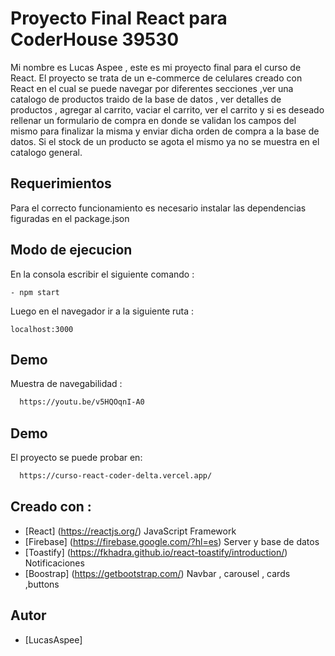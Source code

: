 # Proyecto Final React para CoderHouse 39530

Mi nombre es Lucas Aspee , este es mi proyecto final para el curso de React.
El proyecto se trata de un e-commerce de celulares creado con React en el cual se puede navegar por diferentes secciones ,ver una catalogo de productos traido de la base de datos , ver detalles de productos , agregar al carrito, vaciar el carrito, ver el carrito y si es deseado rellenar un formulario de compra en donde se validan  los campos del mismo para finalizar la misma y enviar dicha orden de compra a la base de datos. Si el stock de un producto se agota el mismo ya no se muestra en el catalogo general.

## Requerimientos

Para el correcto funcionamiento es necesario instalar las dependencias figuradas en el package.json

## Modo de ejecucion
En la consola escribir el siguiente comando :
```
- npm start
```
Luego en el navegador ir a la siguiente ruta :
```
localhost:3000
```

## Demo

Muestra de navegabilidad :

```bash
  https://youtu.be/v5HQOqnI-A0
```

## Demo

El proyecto se puede probar en:

```bash
  https://curso-react-coder-delta.vercel.app/
```


## Creado con :

* [React] (https://reactjs.org/) JavaScript Framework
* [Firebase] (https://firebase.google.com/?hl=es) Server y base de datos
* [Toastify] (https://fkhadra.github.io/react-toastify/introduction/) Notificaciones
* [Boostrap] (https://getbootstrap.com/) Navbar , carousel , cards ,buttons


## Autor

- [LucasAspee]